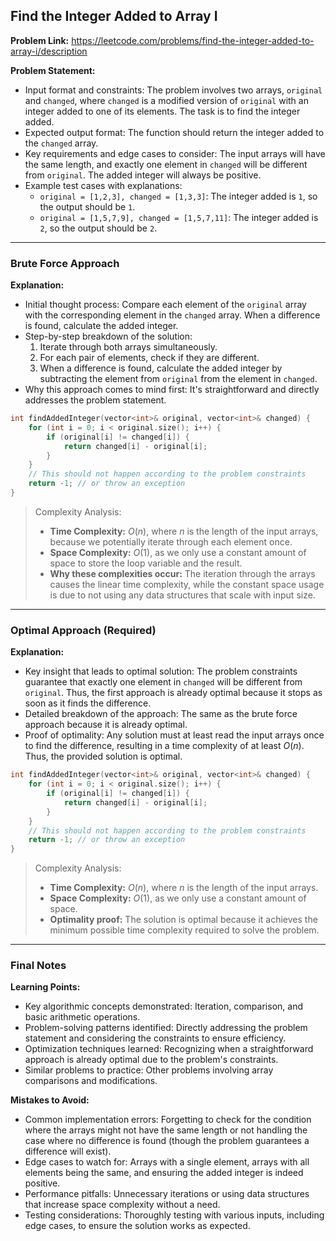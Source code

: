 ## Find the Integer Added to Array I
**Problem Link:** https://leetcode.com/problems/find-the-integer-added-to-array-i/description

**Problem Statement:**
- Input format and constraints: The problem involves two arrays, `original` and `changed`, where `changed` is a modified version of `original` with an integer added to one of its elements. The task is to find the integer added.
- Expected output format: The function should return the integer added to the `changed` array.
- Key requirements and edge cases to consider: The input arrays will have the same length, and exactly one element in `changed` will be different from `original`. The added integer will always be positive.
- Example test cases with explanations:
  - `original = [1,2,3], changed = [1,3,3]`: The integer added is `1`, so the output should be `1`.
  - `original = [1,5,7,9], changed = [1,5,7,11]`: The integer added is `2`, so the output should be `2`.

---

### Brute Force Approach

**Explanation:**
- Initial thought process: Compare each element of the `original` array with the corresponding element in the `changed` array. When a difference is found, calculate the added integer.
- Step-by-step breakdown of the solution:
  1. Iterate through both arrays simultaneously.
  2. For each pair of elements, check if they are different.
  3. When a difference is found, calculate the added integer by subtracting the element from `original` from the element in `changed`.
- Why this approach comes to mind first: It's straightforward and directly addresses the problem statement.

```cpp
int findAddedInteger(vector<int>& original, vector<int>& changed) {
    for (int i = 0; i < original.size(); i++) {
        if (original[i] != changed[i]) {
            return changed[i] - original[i];
        }
    }
    // This should not happen according to the problem constraints
    return -1; // or throw an exception
}
```

> Complexity Analysis:
> - **Time Complexity:** $O(n)$, where $n$ is the length of the input arrays, because we potentially iterate through each element once.
> - **Space Complexity:** $O(1)$, as we only use a constant amount of space to store the loop variable and the result.
> - **Why these complexities occur:** The iteration through the arrays causes the linear time complexity, while the constant space usage is due to not using any data structures that scale with input size.

---

### Optimal Approach (Required)

**Explanation:**
- Key insight that leads to optimal solution: The problem constraints guarantee that exactly one element in `changed` will be different from `original`. Thus, the first approach is already optimal because it stops as soon as it finds the difference.
- Detailed breakdown of the approach: The same as the brute force approach because it is already optimal.
- Proof of optimality: Any solution must at least read the input arrays once to find the difference, resulting in a time complexity of at least $O(n)$. Thus, the provided solution is optimal.

```cpp
int findAddedInteger(vector<int>& original, vector<int>& changed) {
    for (int i = 0; i < original.size(); i++) {
        if (original[i] != changed[i]) {
            return changed[i] - original[i];
        }
    }
    // This should not happen according to the problem constraints
    return -1; // or throw an exception
}
```

> Complexity Analysis:
> - **Time Complexity:** $O(n)$, where $n$ is the length of the input arrays.
> - **Space Complexity:** $O(1)$, as we only use a constant amount of space.
> - **Optimality proof:** The solution is optimal because it achieves the minimum possible time complexity required to solve the problem.

---

### Final Notes

**Learning Points:**
- Key algorithmic concepts demonstrated: Iteration, comparison, and basic arithmetic operations.
- Problem-solving patterns identified: Directly addressing the problem statement and considering the constraints to ensure efficiency.
- Optimization techniques learned: Recognizing when a straightforward approach is already optimal due to the problem's constraints.
- Similar problems to practice: Other problems involving array comparisons and modifications.

**Mistakes to Avoid:**
- Common implementation errors: Forgetting to check for the condition where the arrays might not have the same length or not handling the case where no difference is found (though the problem guarantees a difference will exist).
- Edge cases to watch for: Arrays with a single element, arrays with all elements being the same, and ensuring the added integer is indeed positive.
- Performance pitfalls: Unnecessary iterations or using data structures that increase space complexity without a need.
- Testing considerations: Thoroughly testing with various inputs, including edge cases, to ensure the solution works as expected.